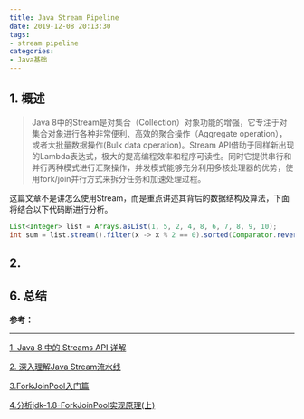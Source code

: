 ```yaml
---
title: Java Stream Pipeline
date: 2019-12-08 20:13:30
tags:
- stream pipeline
categories:
- Java基础
---
```

## 1. 概述
> Java 8中的Stream是对集合（Collection）对象功能的增强，它专注于对集合对象进行各种非常便利、高效的聚合操作（Aggregate operation），或者大批量数据操作(Bulk data operation)。Stream API借助于同样新出现的Lambda表达式，极大的提高编程效率和程序可读性。同时它提供串行和并行两种模式进行汇聚操作，并发模式能够充分利用多核处理器的优势，使用fork/join并行方式来拆分任务和加速处理过程。

这篇文章不是讲怎么使用Stream，而是重点讲述其背后的数据结构及算法，下面将结合以下代码断进行分析。
```java
List<Integer> list = Arrays.asList(1, 5, 2, 4, 8, 6, 7, 8, 9, 10);
int sum = list.stream().filter(x -> x % 2 == 0).sorted(Comparator.reverseOrder()).map(x -> x * x).reduce((x, y) -> x + y).get();
```

## 2. 

## 6. 总结


**参考：**

----
[1]:https://www.ibm.com/developerworks/cn/java/j-lo-java8streamapi/index.html
[2]:https://www.cnblogs.com/CarpenterLee/p/6637118.html
[3]:https://blog.hufeifei.cn/2018/09/15/Java/ForkJoinPool/
[4]:https://www.jianshu.com/p/de025df55363

[1. Java 8 中的 Streams API 详解][1]

[2. 深入理解Java Stream流水线][2]

[3.ForkJoinPool入门篇][3]

[4.分析jdk-1.8-ForkJoinPool实现原理(上)][4]